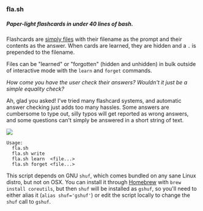 ### fla.sh

##### Paper-light flashcards in under 40 lines of bash.

Flashcards are [simply files](http://en.wikipedia.org/wiki/Everything_is_a_file) with their filename as the prompt and their contents as the answer. When cards are learned, they are hidden and a `.` is prepended to the filename.

Files can be "learned" or "forgotten" (hidden and unhidden) in bulk outside of interactive mode with the `learn` and `forget` commands.

*How come you have the user check their answers? Wouldn't it just be a simple equality check?*

Ah, glad you asked! I've tried many flashcard systems, and automatic answer checking just adds too many hassles. Some answers are cumbersome to type out, silly typos will get reported as wrong answers, and some questions can't simply be answered in a short string of text.

![](http://s8.postimg.org/59hgo6cvp/demo.gif)

```
Usage:
  fla.sh
  fla.sh write
  fla.sh learn  <file...>
  fla.sh forget <file...>
```

This script depends on GNU `shuf`, which comes bundled on any sane Linux distro, but not on OSX. You can install it through [Homebrew](http://brew.sh) with `brew install coreutils`, but then `shuf` will be installed as `gshuf`, so you'll need to either alias it (`alias shuf='gshuf'`) or edit the script locally to change the `shuf` call to `gshuf`.
